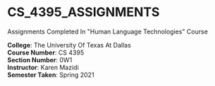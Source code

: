 # CS_4395_ASSIGNMENTS
Assignments Completed In "Human Language Technologies" Course

**College**: The University Of Texas At Dallas\
**Course Number**: CS 4395\
**Section Number**: 0W1\
**Instructor**: Karen Mazidi\
**Semester Taken**: Spring 2021
